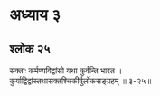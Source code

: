 # अध्याय ३

## श्लोक २५

सक्ताः कर्मण्यविद्वांसो यथा कुर्वन्ति भारत ।<br>कुर्याद्विद्वांस्तथासक्तश्चिकीर्षुर्लोकसङ्ग्रहम् ॥ ३-२५॥<br><br>

